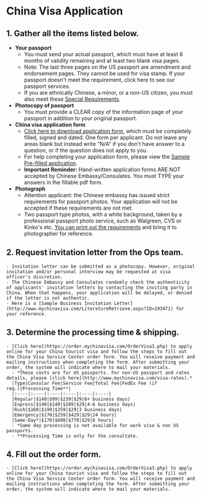 # China Visa Application

## 1. Gather all the items listed below.
  - **Your passport**
    - You must send your actual passport, which must have at least 8 months of validity remaining and at least two blank visa pages. 
    - Note: The last three pages on the US passport are amendment and endorsement pages. They cannot be used for visa stamp. If your passport doesn't meet the requirement, click here to see our passport services.
    - If you are ethnically Chinese, a minor, or a non-US citizen, you must also meet these [Special Requirements](http://www.mychinavisa.com/special-requirements).
  - **Photocopy of passport**
    - You must provide a CLEAR copy of the information page of your passport in addition to your original passport. 
  - **China visa application form**
    - [Click here to download application form](http://www.mychinavisa.com/LiteratureRetrieve.aspx?ID=161424), which must be completely filled, signed and dated. One form per applicant. Do not leave any areas blank but instead write "N/A" if you don't have answer to a question, or if the question does not apply to you.
    - For help completing your application form, please view the [Sample Pre-filled application](http://www.mychinavisa.com/LiteratureRetrieve.aspx?ID=171918).
    - **Important Reminder:** Hand-written application forms ARE NOT accepted by Chinese Embassy/Consulates. You must TYPE your answers in the fillable pdf form.
  - **Photograph**
    - Attention applicant: the Chinese embassy has issued strict requirements for passport photos. Your application will not be accepted if these requirements are not met. 
    - Two passport type photos, with a white background, taken by a professional passport photo service, such as Walgreen, CVS or Kinko's etc. [You can print out the requirements](http://www.mychinavisa.com/LiteratureRetrieve.aspx?ID=196509) and bring it to photographer for reference.

## 2. Request invitation letter from the Ops team.
    - Invitation letter can be submitted as a photocopy. However, original invitation and/or personal interview may be requested at visa officer's discretion.
    - The Chinese Embassy and Consulates randomly check the authenticity of applicants' invitation letters by contacting the inviting party in China. When that happens, your application will be delayed, or denied if the letter is not authentic.
    - Here is a [Sample Business Invitation Letter](http://www.mychinavisa.com/LiteratureRetrieve.aspx?ID=193471) for your reference.
## 3. Determine the processing time & shipping.
    - [Click here](https://order.mychinavisa.com/OrderVisa3.php) to apply online for your China tourist visa and follow the steps to fill out the China Visa Service Center order form. You will receive payment and mailing instructions when completing the form. After submitting your order, the system will indicate where to mail your materials.
      - *These costs are for US passports. For non-US passport and rates details, please [click here](http://www.mychinavisa.com/visa-rates).*
      |Type|Consular Fee|Service Fee|Total Fee|FedEx Fee (if req.)|Processing Time**|  
      |:----|:----|:----|:----|:----|:----|
      |Regular|$140|$99|$239|$29|6+ business days|
      |Express|$140|$149|$289|$29|4-6 business days|
      |Rush|$160|$199|$359|$29|3 business days|
      |Emergency|$170|$259|$429|$29|24 hours|
      |Same-Day*|$170|$600|$770|$29|6 hours|
      - *Same day processing is not available for work visa & non US passports. 
      - **Processing Time is only for the consultate.
## 4. Fill out the order form.
    - [Click here](https://order.mychinavisa.com/OrderVisa3.php) to apply online for your China tourist visa and follow the steps to fill out the China Visa Service Center order form. You will receive payment and mailing instructions when completing the form. After submitting your order, the system will indicate where to mail your materials.